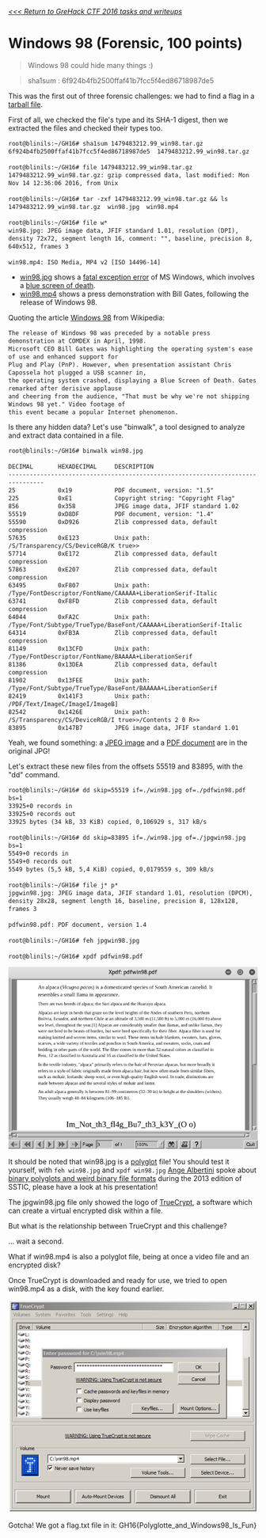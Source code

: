 _[<<< Return to GreHack CTF 2016 tasks and writeups](/2016-grehack-ctf)_
# Windows 98 (Forensic, 100 points)

> Windows 98 could hide many things :)

> sha1sum : 6f924b4fb2500ffaf41b7fcc5f4ed86718987de5

This was the first out of three forensic challenges:
we had to find a flag in a [tarball file](1479483212.99_win98.tar.gz).

First of all, we checked the file's type and its SHA-1 digest, then we extracted the files and checked their types too.

```console
root@blinils:~/GH16# sha1sum 1479483212.99_win98.tar.gz
6f924b4fb2500ffaf41b7fcc5f4ed86718987de5  1479483212.99_win98.tar.gz

root@blinils:~/GH16# file 1479483212.99_win98.tar.gz
1479483212.99_win98.tar.gz: gzip compressed data, last modified: Mon Nov 14 12:36:06 2016, from Unix

root@blinils:~/GH16# tar -zxf 1479483212.99_win98.tar.gz && ls
1479483212.99_win98.tar.gz  win98.jpg  win98.mp4

root@blinils:~/GH16# file w*
win98.jpg: JPEG image data, JFIF standard 1.01, resolution (DPI),
density 72x72, segment length 16, comment: "", baseline, precision 8, 640x512, frames 3

win98.mp4: ISO Media, MP4 v2 [ISO 14496-14]
```

+ [win98.jpg](win98.jpg) shows a [fatal exception error](https://en.wikipedia.org/wiki/Fatal_exception_error)
of MS Windows, which involves a [blue screen of death](https://fr.wikipedia.org/wiki/%C3%89cran_bleu_de_la_mort).
+ [win98.mp4](win98.mp4) shows a press demonstration with Bill Gates, following the release of Windows 98.

Quoting the article [Windows 98](https://en.wikipedia.org/w/index.php?title=Windows_98&oldid=756670860) from Wikipedia:

```
The release of Windows 98 was preceded by a notable press demonstration at COMDEX in April, 1998.
Microsoft CEO Bill Gates was highlighting the operating system's ease of use and enhanced support for
Plug and Play (PnP). However, when presentation assistant Chris Capossela hot plugged a USB scanner in,
the operating system crashed, displaying a Blue Screen of Death. Gates remarked after derisive applause
and cheering from the audience, "That must be why we're not shipping Windows 98 yet." Video footage of
this event became a popular Internet phenomenon.
```

Is there any hidden data? Let's use "binwalk", a tool designed to analyze and extract data contained in a file.

```console
root@blinils:~/GH16# binwalk win98.jpg

DECIMAL       HEXADECIMAL     DESCRIPTION
--------------------------------------------------------------------------------
25            0x19            PDF document, version: "1.5"
225           0xE1            Copyright string: "Copyright Flag"
856           0x358           JPEG image data, JFIF standard 1.02
55519         0xD8DF          PDF document, version: "1.4"
55590         0xD926          Zlib compressed data, default compression
57635         0xE123          Unix path: /S/Transparency/CS/DeviceRGB/K true>>
57714         0xE172          Zlib compressed data, default compression
57863         0xE207          Zlib compressed data, default compression
63495         0xF807          Unix path: /Type/FontDescriptor/FontName/CAAAAA+LiberationSerif-Italic
63741         0xF8FD          Zlib compressed data, default compression
64044         0xFA2C          Unix path: /Type/Font/Subtype/TrueType/BaseFont/CAAAAA+LiberationSerif-Italic
64314         0xFB3A          Zlib compressed data, default compression
81149         0x13CFD         Unix path: /Type/FontDescriptor/FontName/BAAAAA+LiberationSerif
81386         0x13DEA         Zlib compressed data, default compression
81902         0x13FEE         Unix path: /Type/Font/Subtype/TrueType/BaseFont/BAAAAA+LiberationSerif
82419         0x141F3         Unix path: /PDF/Text/ImageC/ImageI/ImageB]
82542         0x1426E         Unix path: /S/Transparency/CS/DeviceRGB/I true>>/Contents 2 0 R>>
83895         0x147B7         JPEG image data, JFIF standard 1.01
```

Yeah, we found something: 
a [JPEG image](jpgwin98.jpg) and a [PDF document](pdfwin98.pdf) are in the original JPG!

Let's extract these new files from the offsets 55519 and 83895, with the "dd" command.

```console
root@blinils:~/GH16# dd skip=55519 if=./win98.jpg of=./pdfwin98.pdf bs=1
33925+0 records in
33925+0 records out
33925 bytes (34 kB, 33 KiB) copied, 0,106929 s, 317 kB/s

root@blinils:~/GH16# dd skip=83895 if=./win98.jpg of=./jpgwin98.jpg bs=1
5549+0 records in
5549+0 records out
5549 bytes (5,5 kB, 5,4 KiB) copied, 0,0179559 s, 309 kB/s

root@blinils:~/GH16# file j* p*
jpgwin98.jpg: JPEG image data, JFIF standard 1.01, resolution (DPCM),
density 28x28, segment length 16, baseline, precision 8, 128x128, frames 3

pdfwin98.pdf: PDF document, version 1.4

root@blinils:~/GH16# feh jpgwin98.jpg

root@blinils:~/GH16# xpdf pdfwin98.pdf
```

![WOW A KEY IN THE PDF!](screen-pdfwin98.png)

It should be noted that win98.jpg is a [polyglot](https://en.wikipedia.org/wiki/Polyglot_%28computing%29) file!
You should test it yourself, with `feh win98.jpg` and `xpdf win98.jpg`
[Ange Albertini](https://code.google.com/archive/p/corkami/) spoke about
[binary polyglots and weird binary file formats](https://www.sstic.org/2013/presentation/polyglottes_binaires_et_implications/)
during the 2013 edition of SSTIC, please have a look at his presentation!

The jpgwin98.jpg file only showed the logo of [TrueCrypt](https://en.wikipedia.org/wiki/TrueCrypt), a software which
can create a virtual encrypted disk within a file.

But what is the relationship between TrueCrypt and this challenge?

... wait a second.

What if win98.mp4 is also a polyglot file, being at once a video file and an encrypted disk?

Once TrueCrypt is downloaded and ready for use, we tried to open win98.mp4 as a disk, with the key found earlier.

![WOW AN ENCRYPTED DISK IN A MP4!](truecrypt.png)

Gotcha! We got a flag.txt file in it: GH16{Polyglotte_and_Windows98_Is_Fun}

